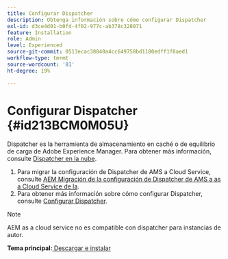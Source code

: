 ```yaml
---
title: Configurar Dispatcher
description: Obtenga información sobre cómo configurar Dispatcher
exl-id: d3ce4d01-b0fd-4f02-977c-ab378c328071
feature: Installation
role: Admin
level: Experienced
source-git-commit: 0513ecac38840a4cc649758bd1180edff1f8aed1
workflow-type: tm+mt
source-wordcount: '81'
ht-degree: 19%

---
```


# Configurar Dispatcher {#id213BCM0M05U}

Dispatcher es la herramienta de almacenamiento en caché o de equilibrio de carga de Adobe Experience Manager. Para obtener más información, consulte [Dispatcher en la nube](https://experienceleague.adobe.com/docs/experience-manager-cloud-service/implementing/content-delivery/disp-overview.html?lang=en).

1. Para migrar la configuración de Dispatcher de AMS a Cloud Service, consulte [AEM Migración de la configuración de Dispatcher de AMS a as a Cloud Service de la](https://experienceleague.adobe.com/docs/experience-manager-cloud-service/implementing/content-delivery/ams-aem.html?lang=en).
1. Para obtener más información sobre cómo configurar Dispatcher, consulte [Configurar Dispatcher](https://experienceleague.adobe.com/docs/experience-manager-dispatcher/using/configuring/dispatcher-configuration.html?lang=es).

>[!NOTE]
>
> AEM as a cloud service no es compatible con dispatcher para instancias de autor.

**Tema principal:**[ Descargar e instalar](download-install.md)
